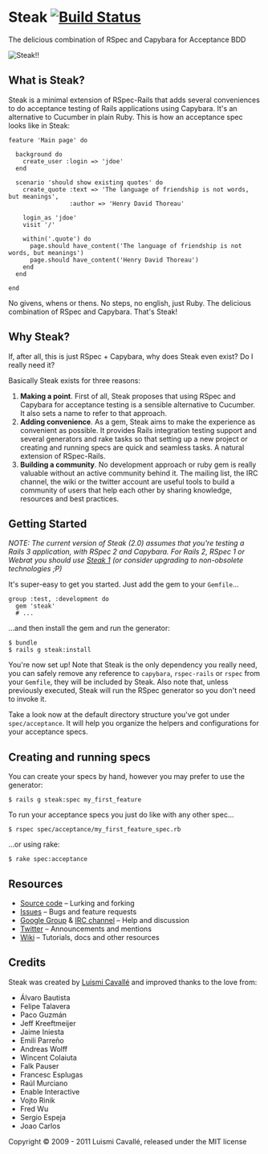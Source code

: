 # Steak [![Build Status](http://travis-ci.org/cavalle/steak.png)](http://travis-ci.org/cavalle/steak)

The delicious combination of RSpec and Capybara for Acceptance BDD

![Steak!!](http://dl.dropbox.com/u/645329/steak_small.jpg "Steak!!")

## What is Steak?

Steak is a minimal extension of RSpec-Rails that adds several conveniences to do acceptance testing of Rails applications using Capybara. It's an alternative to Cucumber in plain Ruby. This is how an acceptance spec looks like in Steak:

    feature 'Main page' do

      background do
        create_user :login => 'jdoe'
      end

      scenario 'should show existing quotes' do
        create_quote :text => 'The language of friendship is not words, but meanings',
                     :author => 'Henry David Thoreau'

        login_as 'jdoe'
        visit '/'

        within('.quote') do
          page.should have_content('The language of friendship is not words, but meanings')
          page.should have_content('Henry David Thoreau')
        end
      end
      
    end

No givens, whens or thens. No steps, no english, just Ruby. The delicious combination of RSpec and Capybara. That's Steak!

## Why Steak?

If, after all, this is just RSpec + Capybara, why does Steak even exist? Do I really need it?

Basically Steak exists for three reasons:

1. **Making a point**. First of all, Steak proposes that using RSpec and Capybara for acceptance testing is a sensible alternative to Cucumber. It also sets a name to refer to that approach.
1. **Adding convenience**. As a gem, Steak aims to make the experience as convenient as possible. It provides Rails integration testing support and several generators and rake tasks so that setting up a new project or creating and running specs are quick and seamless tasks. A natural extension of RSpec-Rails.
1. **Building a community**. No development approach or ruby gem is really valuable without an active community behind it. The mailing list, the IRC channel, the wiki or the twitter account are useful tools to build a community of users that help each other by sharing knowledge, resources and best practices.

## Getting Started

_NOTE: The current version of Steak (2.0) assumes that you're testing a Rails 3 application, with RSpec 2 and Capybara. For Rails 2, RSpec 1 or Webrat you should use [Steak 1](https://github.com/cavalle/steak/tree/steak-1) (or consider upgrading to non-obsolete technologies ;P)_

It's super-easy to get you started. Just add the gem to your `Gemfile`…

    group :test, :development do
      gem 'steak'
      # ...

…and then install the gem and run the generator:

    $ bundle
    $ rails g steak:install

You're now set up! Note that Steak is the only dependency you really need, you can safely remove any reference to `capybara`, `rspec-rails` or `rspec` from your `Gemfile`, they will be included by Steak. Also note that, unless previously executed, Steak will run the RSpec generator so you don't need to invoke it.

Take a look now at the default directory structure you've got under `spec/acceptance`. It will help you organize the helpers and configurations for your acceptance specs.


## Creating and running specs

You can create your specs by hand, however you may prefer to use the generator:

    $ rails g steak:spec my_first_feature

To run your acceptance specs you just do like with any other spec…

    $ rspec spec/acceptance/my_first_feature_spec.rb

…or using rake:

    $ rake spec:acceptance

## Resources

* [Source code](http://github.com/cavalle/steak) – Lurking and forking
* [Issues](http://github.com/cavalle/steak/issues) – Bugs and feature requests
* [Google Group](http://groups.google.com/group/steakrb) & [IRC channel](irc://irc.freenode.net/jenkinsci) – Help and discussion
* [Twitter](http://twitter.com/steakrb) – Announcements and mentions
* [Wiki](https://github.com/cavalle/steak/wiki) – Tutorials, docs and other resources

## Credits

Steak was created by [Luismi Cavallé](http://lmcavalle.com) and improved thanks to the love from:

* Álvaro Bautista
* Felipe Talavera
* Paco Guzmán
* Jeff Kreeftmeijer
* Jaime Iniesta
* Emili Parreño
* Andreas Wolff
* Wincent Colaiuta
* Falk Pauser
* Francesc Esplugas
* Raúl Murciano
* Enable Interactive
* Vojto Rinik
* Fred Wu
* Sergio Espeja
* Joao Carlos

Copyright © 2009 - 2011 Luismi Cavallé, released under the MIT license
